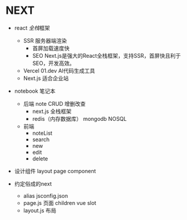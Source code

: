 # NEXT
- react *全栈*框架
  - SSR 服务器端渲染
    - 首屏加载速度快
    - SEO
    Next.js是强大的React全栈框架，支持SSR，首屏快且利于SEO，开发高效。
  - Vercel
  01.dev AI代码生成工具
  - Next.js 适合企业站

- notebook 笔记本
  - 后端 note CRUD 增删改查
    - next.js 全栈框架
    - redis（内存数据库）  mongodb NOSQL
  - 前端
    - noteList
    - search
    - new 
    - edit
    - delete

- 设计组件
  layout
  page
    component

- 约定俗成的next
  - alias jsconfig.json
  - page.js 页面
    children vue slot
  - layout.js 布局